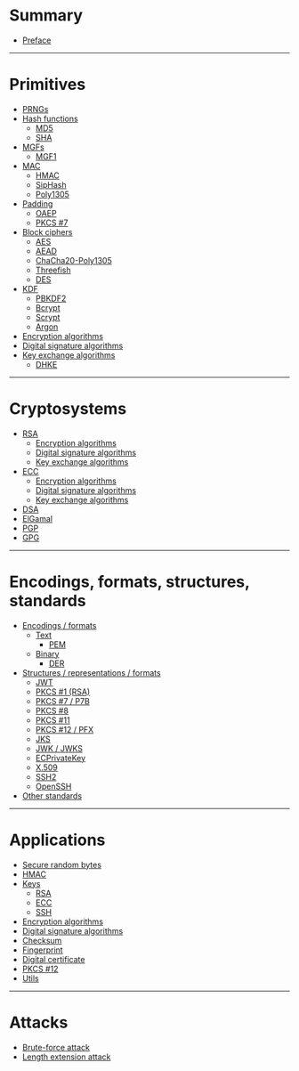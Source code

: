# Summary

- [Preface](./preface.md)

---

# Primitives

- [PRNGs]()
- [Hash functions](./hash-functions/index.md)
    - [MD5](./hash-functions/md5.md)
    - [SHA](./hash-functions/sha.md)
- [MGFs](./mask-generation-functions.md)
  - [MGF1](./mask-generation-functions/mgf1.md)
- [MAC](./mac/index.md)
    - [HMAC](./mac/hmac.md)
    - [SipHash]()
    - [Poly1305]()
- [Padding](./padding/index.md)
  - [OAEP](./padding/oaep.md)
  - [PKCS #7](./padding/pkcs7.md)
- [Block ciphers](./block-ciphers.md)
    - [AES](./aes.md)
    - [AEAD]()
    - [ChaCha20-Poly1305]()
    - [Threefish]()
    - [DES]()
- [KDF](./kdf.md)
    - [PBKDF2]()
    - [Bcrypt]()
    - [Scrypt]()
    - [Argon]()
- [Encryption algorithms](./encryption-algorithms.md)
- [Digital signature algorithms](./digital-signature.md)
- [Key exchange algorithms](./key-exchange.md)
    - [DHKE](./diffie-hellman.md)

---

# Cryptosystems

- [RSA](./cryptosystems/rsa/index.md)
    - [Encryption algorithms](./cryptosystems/rsa/encryption-schemes.md)
    - [Digital signature algorithms](./cryptosystems/rsa/digital-signature-algorithms.md)
    - [Key exchange algorithms](./cryptosystems/rsa/key-exchange.md)
- [ECC](./cryptosystems/ecc/index.md)
    - [Encryption algorithms](./cryptosystems/ecc/encryption-algorithms.md)
    - [Digital signature algorithms](./cryptosystems/ecc/digital-signature-algorithms.md)
    - [Key exchange algorithms](./cryptosystems/ecc/key-exchange.md)
- [DSA](./cryptosystems/dsa.md)
- [ElGamal]()
- [PGP](./pgp.md)
- [GPG]()

---

# Encodings, formats, structures, standards

- [Encodings / formats](./encodings/index.md)
    - [Text]()
        - [PEM](./encodings/pem.md)
    - [Binary]()
        - [DER](./encodings/der.md)
- [Structures / representations / formats](./formats/index.md)
    - [JWT](./encodings/jwt.md)
    - [PKCS #1 (RSA)](./formats/pkcs1.md)
    - [PKCS #7 / P7B]()
    - [PKCS #8](./formats/pkcs8.md)
    - [PKCS #11]()
    - [PKCS #12 / PFX](./formats/pkcs12.md)
    - [JKS](./encodings/jks.md)
    - [JWK / JWKS](./encodings/jwk.md)
    - [ECPrivateKey](./formats/ecprivatekey.md)
    - [X.509](./formats/x509.md)
    - [SSH2](./formats/ssh2.md)
    - [OpenSSH](./formats/openssh.md)
- [Other standards](./standards.md)

---

# Applications

- [Secure random bytes](./rand.md)
- [HMAC](./hmac.md)
- [Keys]()
    - [RSA](./code.md)
    - [ECC](./keys/ecc.md)
    - [SSH](./keys/ssh.md)
- [Encryption algorithms](./ciphertext.md)
- [Digital signature algorithms]()
- [Checksum](./checksum.md)
- [Fingerprint](./fingerprint.md)
- [Digital certificate](./digital-certificate.md)
- [PKCS #12](./pkcs12-stuff.md)
- [Utils](./utils.md)

---

# Attacks

- [Brute-force attack]()
- [Length extension attack]()

